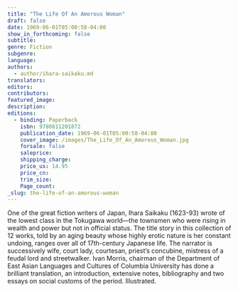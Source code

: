 ```yaml
---
title: "The Life Of An Amorous Woman"
draft: false
date: 1969-06-01T05:00:58-04:00
show_in_forthcoming: false
subtitle:
genre: Fiction
subgenre:
language:
authors:
  - author/ihara-saikaku.md
translators:
editors:
contributors:
featured_image:
description:
editions:
  - binding: Paperback
    isbn: 9780811201872
    publication_date: 1969-06-01T05:00:58-04:00
    cover_image: /images/The_Life_Of_An_Amorous_Woman.jpg
    forsale: false
    saleprice:
    shipping_charge:
    price_us: 14.95
    price_cn:
    trim_size:
    Page_count:
_slug: the-life-of-an-amorous-woman
---
```


One of the great fiction writers of Japan, Ihara Saikaku (1623-93) wrote of the lowest class in the Tokugawa world––the townsmen who were rising in wealth and power but not in official status. The title story in this collection of 12 works, told by an aging beauty whose highly erotic nature is her constant undoing, ranges over all of 17th-century Japanese life. The narrator is successively wife, court lady, courtesan, priest’s concubine, mistress of a feudal lord and streetwalker. Ivan Morris, chairman of the Department of East Asian Languages and Cultures of Columbia University has done a brilliant translation, an introduction, extensive notes, bibliography and two essays on social customs of the period. Illustrated.

